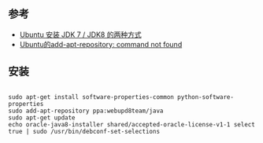 ## 参考
* [Ubuntu 安装 JDK 7 / JDK8 的两种方式](http://www.cnblogs.com/a2211009/p/4265225.html)
* [Ubuntu的add-apt-repository: command not found](http://blog.csdn.net/dogfish/article/details/67150703)

## 安装
````aidl

sudo apt-get install software-properties-common python-software-properties  
sudo add-apt-repository ppa:webupd8team/java
sudo apt-get update
echo oracle-java8-installer shared/accepted-oracle-license-v1-1 select true | sudo /usr/bin/debconf-set-selections
````